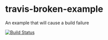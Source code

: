 # travis-broken-example

An example that will cause a build failure

[![Build Status](https://travis-ci.org/kdr35/travis-broken-example.svg?branch=master)](https://travis-ci.org/kdr35/travis-broken-example)
